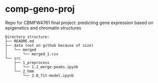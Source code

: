 # comp-geno-proj
Repo for CBMFW4761 final project: predicting gene expression based on epigenetics and chromatin structures
```
Directory structure:
├── README.md
├── data (not on github because of size)
│   └── merged
│       └── merged_1.csv
└── src
    ├── 1_preprocess
    │   └── 1.2_merge-peaks.ipynb
    └── 2_hmm
        └── 2.0_fit-model.ipynb

```